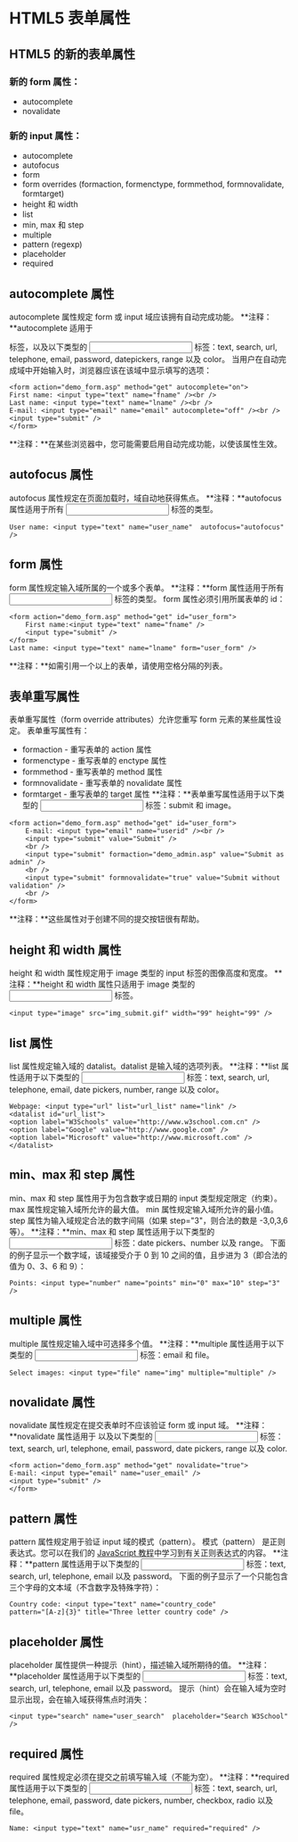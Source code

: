 # HTML5 表单属性
## HTML5 的新的表单属性
### 新的 form 属性：
-   autocomplete
-   novalidate
### 新的 input 属性：
-   autocomplete
-   autofocus
-   form
-   form overrides (formaction, formenctype, formmethod, formnovalidate, formtarget)
-   height 和 width
-   list
-   min, max 和 step
-   multiple
-   pattern (regexp)
-   placeholder
-   required
## autocomplete 属性
autocomplete 属性规定 form 或 input 域应该拥有自动完成功能。
**注释：**autocomplete 适用于 <form> 标签，以及以下类型的 <input> 标签：text, search, url, telephone, email, password, datepickers, range 以及 color。
当用户在自动完成域中开始输入时，浏览器应该在该域中显示填写的选项：
```
<form action="demo_form.asp" method="get" autocomplete="on">
First name: <input type="text" name="fname" /><br />
Last name: <input type="text" name="lname" /><br />
E-mail: <input type="email" name="email" autocomplete="off" /><br />
<input type="submit" />
</form>
```
**注释：**在某些浏览器中，您可能需要启用自动完成功能，以使该属性生效。
## autofocus 属性
autofocus 属性规定在页面加载时，域自动地获得焦点。
**注释：**autofocus 属性适用于所有 <input> 标签的类型。
```
User name: <input type="text" name="user_name"  autofocus="autofocus" />
```
## form 属性
form 属性规定输入域所属的一个或多个表单。
**注释：**form 属性适用于所有 <input> 标签的类型。
form 属性必须引用所属表单的 id：
```
<form action="demo_form.asp" method="get" id="user_form">
    First name:<input type="text" name="fname" />
    <input type="submit" />
</form>
Last name: <input type="text" name="lname" form="user_form" />
```
**注释：**如需引用一个以上的表单，请使用空格分隔的列表。
## 表单重写属性
表单重写属性（form override attributes）允许您重写 form 元素的某些属性设定。
表单重写属性有：
-   formaction - 重写表单的 action 属性
-   formenctype - 重写表单的 enctype 属性
-   formmethod - 重写表单的 method 属性
-   formnovalidate - 重写表单的 novalidate 属性
-   formtarget - 重写表单的 target 属性
**注释：**表单重写属性适用于以下类型的 <input> 标签：submit 和 image。
```
<form action="demo_form.asp" method="get" id="user_form">
    E-mail: <input type="email" name="userid" /><br />
    <input type="submit" value="Submit" />
    <br />
    <input type="submit" formaction="demo_admin.asp" value="Submit as admin" />
    <br />
    <input type="submit" formnovalidate="true" value="Submit without validation" />
    <br />
</form>
```
**注释：**这些属性对于创建不同的提交按钮很有帮助。

## height 和 width 属性
height 和 width 属性规定用于 image 类型的 input 标签的图像高度和宽度。
**注释：**height 和 width 属性只适用于 image 类型的 <input> 标签。
```
<input type="image" src="img_submit.gif" width="99" height="99" />
```
## list 属性
list 属性规定输入域的 datalist。datalist 是输入域的选项列表。
**注释：**list 属性适用于以下类型的 <input> 标签：text, search, url, telephone, email, date pickers, number, range 以及 color。
```
Webpage: <input type="url" list="url_list" name="link" />
<datalist id="url_list">
<option label="W3Schools" value="http://www.w3school.com.cn" />
<option label="Google" value="http://www.google.com" />
<option label="Microsoft" value="http://www.microsoft.com" />
</datalist>
```
## min、max 和 step 属性
min、max 和 step 属性用于为包含数字或日期的 input 类型规定限定（约束）。
max 属性规定输入域所允许的最大值。
min 属性规定输入域所允许的最小值。
step 属性为输入域规定合法的数字间隔（如果 step="3"，则合法的数是 -3,0,3,6 等）。
**注释：**min、max 和 step 属性适用于以下类型的 <input> 标签：date pickers、number 以及 range。
下面的例子显示一个数字域，该域接受介于 0 到 10 之间的值，且步进为 3（即合法的值为 0、3、6 和 9）：

```
Points: <input type="number" name="points" min="0" max="10" step="3" />
```
## multiple 属性
multiple 属性规定输入域中可选择多个值。
**注释：**multiple 属性适用于以下类型的 <input> 标签：email 和 file。
```
Select images: <input type="file" name="img" multiple="multiple" />
```
## novalidate 属性
novalidate 属性规定在提交表单时不应该验证 form 或 input 域。
**注释：**novalidate 属性适用于 <form> 以及以下类型的 <input> 标签：text, search, url, telephone, email, password, date pickers, range 以及 color.
```
<form action="demo_form.asp" method="get" novalidate="true">
E-mail: <input type="email" name="user_email" />
<input type="submit" />
</form>
```
## pattern 属性
pattern 属性规定用于验证 input 域的模式（pattern）。
模式（pattern） 是正则表达式。您可以在我们的 [JavaScript 教程](http://www.w3school.com.cn/js/index.asp)中学习到有关正则表达式的内容。
**注释：**pattern 属性适用于以下类型的 <input> 标签：text, search, url, telephone, email 以及 password。
下面的例子显示了一个只能包含三个字母的文本域（不含数字及特殊字符）：
```
Country code: <input type="text" name="country_code"
pattern="[A-z]{3}" title="Three letter country code" />
```
## placeholder 属性
placeholder 属性提供一种提示（hint），描述输入域所期待的值。
**注释：**placeholder 属性适用于以下类型的 <input> 标签：text, search, url, telephone, email 以及 password。
提示（hint）会在输入域为空时显示出现，会在输入域获得焦点时消失：

```
<input type="search" name="user_search"  placeholder="Search W3School" />
```
## required 属性
required 属性规定必须在提交之前填写输入域（不能为空）。
**注释：**required 属性适用于以下类型的 <input> 标签：text, search, url, telephone, email, password, date pickers, number, checkbox, radio 以及 file。
```
Name: <input type="text" name="usr_name" required="required" />
```
